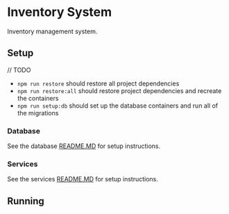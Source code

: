 # Inventory System

Inventory management system.

## Setup

// TODO

- `npm run restore` should restore all project dependencies
- `npm run restore:all` should restore project dependencies and recreate the containers
- `npm run setup:db` should set up the database containers and run all of the migrations

### Database

See the database [README.MD](database/README.MD) for setup instructions.

### Services

See the services [README.MD](services/README.MD) for setup instructions.

## Running

